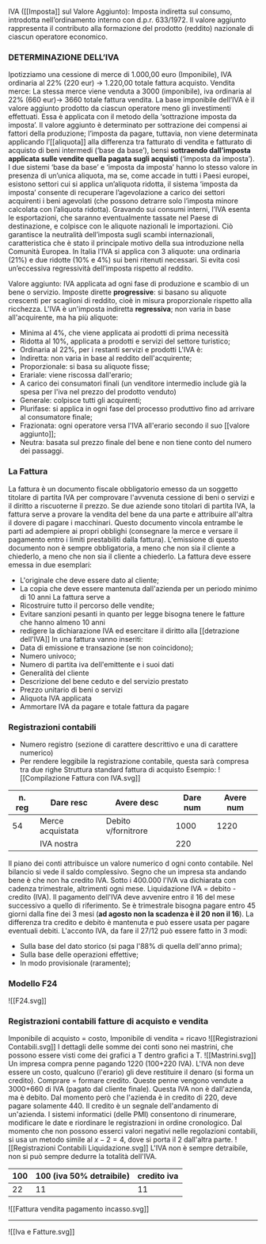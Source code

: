 IVA ([[Imposta]] sul Valore Aggiunto): Imposta indiretta sul consumo, introdotta nell’ordinamento interno con d.p.r. 633/1972. Il valore aggiunto rappresenta il contributo alla formazione del prodotto (reddito) nazionale di ciascun operatore economico.

### DETERMINAZIONE DELL’IVA
Ipotizziamo una cessione di merce di 1.000,00 euro (Imponibile), IVA ordinaria al 22% (220 eur) -> 1.220,00 totale fattura acquisto.
Vendita merce: La stessa merce viene venduta a 3000 (imponibile),
iva ordinaria al 22% (660 eur)-> 3660 totale fattura vendita.
La base imponibile dell’IVA è il valore aggiunto prodotto da ciascun operatore meno gli investimenti effettuati. Essa è applicata con il metodo della ‘sottrazione imposta da imposta’. Il valore aggiunto è determinato per sottrazione dei compensi ai fattori della produzione; l’imposta da pagare, tuttavia, non viene determinata applicando l’[[aliquota]] alla differenza tra fatturato di vendita e fatturato di acquisto di beni intermedi (‘base da base’), bensì **sottraendo dall’imposta applicata sulle vendite quella pagata sugli acquisti** (‘imposta da imposta’). I due sistemi ‘base da base’ e ‘imposta da imposta’ hanno lo stesso valore in presenza di un’unica aliquota, ma se, come accade in tutti i Paesi europei, esistono settori cui si applica un’aliquota ridotta, il sistema ‘imposta da imposta’ consente di recuperare l’agevolazione a carico dei settori acquirenti i beni agevolati (che possono detrarre solo l’imposta minore calcolata con l’aliquota ridotta). Gravando sui consumi interni, l’IVA esenta le esportazioni, che saranno eventualmente tassate nel Paese di destinazione, e colpisce con le aliquote nazionali le importazioni. Ciò garantisce la neutralità dell’imposta sugli scambi internazionali, caratteristica che è stato il principale motivo della sua introduzione nella Comunità Europea. In Italia l’IVA si applica con 3 aliquote: una ordinaria (21%) e due ridotte (10% e 4%) sui beni ritenuti necessari. Si evita così un’eccessiva regressività dell’imposta rispetto al reddito.

Valore aggiunto: IVA applicata ad ogni fase di produzione e scambio di un bene o servizio.
Imposte dirette **progressive**: si basano su aliquote crescenti per scaglioni di reddito, cioè in misura proporzionale rispetto alla ricchezza.
L'IVA è un'imposta indiretta **regressiva**; non varia in base all'acquirente, ma ha più aliquote:
- Minima al 4%, che viene applicata ai prodotti di prima necessità
- Ridotta al 10%, applicata a prodotti e servizi del settore turistico;
- Ordinaria al 22%, per i restanti servizi e prodotti
L'IVA è:
- Indiretta: non varia in base al reddito dell'acquirente;
- Proporzionale: si basa su aliquote fisse;
- Erariale: viene riscossa dall'erario;
- A carico dei consumatori finali (un venditore intermedio include già la spesa per l'iva nel prezzo del prodotto venduto)
- Generale: colpisce tutti gli acquirenti;
- Plurifase: si applica in ogni fase del processo produttivo fino ad arrivare al consumatore finale;
- Frazionata: ogni operatore versa l'IVA all'erario secondo il suo [[valore aggiunto]];
- Neutra: basata sul prezzo finale del bene e non tiene conto del numero dei passaggi.

### La Fattura 
La fattura è un documento fiscale obbligatorio emesso da un soggetto titolare di partita IVA per comprovare l'avvenuta cessione di beni o servizi e il diritto a riscuoterne il prezzo. Se due aziende sono titolari di partita IVA, la fattura serve a provare la vendita del bene da una parte e attribuire all'altra il dovere di pagare i macchinari. Questo documento vincola entrambe le parti ad adempiere ai propri obblighi (consegnare la merce e versare il pagamento entro i limiti prestabiliti dalla fattura). L'emissione di questo documento non è sempre obbligatoria, a meno che non sia il cliente a chiederlo, a meno che non sia il cliente a chiederlo.
La fattura deve essere emessa in due esemplari:
- L'originale che deve essere dato al cliente;
- La copia che deve essere mantenuta dall'azienda per un periodo minimo di 10 anni
La fattura serve a
- Ricostruire tutto il percorso delle vendite;
- Evitare sanzioni pesanti in quanto per legge bisogna tenere le fatture che hanno almeno 10 anni
- redigere la dichiarazione IVA ed esercitare il diritto alla [[detrazione dell'IVA]]
In una fattura vanno inseriti:
- Data di emissione e transazione (se non coincidono);
- Numero univoco;
- Numero di partita iva dell'emittente e i suoi dati
- Generalità del cliente
- Descrizione del bene ceduto e del servizio prestato
- Prezzo unitario di beni o servizi
- Aliquota IVA applicata
- Ammortare IVA da pagare e totale fattura da pagare
### Registrazioni contabili
- Numero registro (sezione di carattere descrittivo e una di carattere numerico)
- Per rendere leggibile la registrazione contabile, questa sarà compresa tra due righe 
Struttura standard fattura di acquisto
Esempio:
![[Compilazione Fattura con IVA.svg]]

|n. reg|Dare resc|Avere desc|Dare num|Avere num|
|---|---|---|---|---|
|54|Merce acquistata|Debito v/fornitrore|1000|1220|
||IVA nostra||220||

Il piano dei conti attribuisce un valore numerico d ogni conto contabile. Nel bilancio si vede il saldo complessivo.
Segno che un impresa sta andando bene è che non ha credito IVA. Sotto i 400.000 l'IVA va dichiarata con cadenza trimestrale, altrimenti ogni mese.
Liquidazione IVA = debito - credito (IVA).
Il pagamento dell'IVA deve avvenire entro il 16 del mese successivo a quello di riferimento. Se è trimestrale bisogna pagare entro 45 giorni dalla fine dei 3 mesi (**ad agosto non la scadenza è il 20 non il 16**).
La differenza tra credito e debito è mantenuta e può essere usata per pagare eventuali debiti.
L'acconto IVA, da fare il 27/12 può essere fatto in 3 modi:
- Sulla base del dato storico (si paga l'88% di quella dell'anno prima);
- Sulla base delle operazioni effettive;
- In modo provisionale (raramente);
### Modello F24
![[F24.svg]]

### Registrazioni contabili fatture di acquisto e vendita
Imponibile di acquisto = costo, Imponibile di vendita = ricavo
![[Registrazioni Contabili.svg]]
I dettagli delle somme dei conti sono nei mastrini, che possono essere visti come dei grafici a T dentro grafici a T.
![[Mastrini.svg]]
Un impresa compra penne pagando 1220 (100+220 IVA). L'IVA non deve essere un costo, qualcuno (l'erario) gli deve restituire il denaro (si forma un credito). Comprare = formare credito.
Queste penne vengono vendute a 3000+660 di IVA (pagato dal cliente finale). Questa IVA non è dall'azienda, ma è debito. Dal momento però che l'azienda è in credito di 220, deve pagare solamente 440.
Il credito è un segnale dell'andamento di un'azienda.
I sistemi informatici (delle PMI) consentono di rinumerare, modificare le date e riordinare le registrazioni in ordine cronologico.
Dal momento che non possono esserci valori negativi nelle regolazioni contabili, si usa un metodo simile al $x-2=4$, dove si porta il 2 dall'altra parte.
![[Registrazioni Contabili Liquidazione.svg]]
L'IVA non è sempre detraibile, non si può sempre dedurre la totalità dell'IVA. 

|100|100 (iva 50% detraibile)| credito iva|
|---|---|---|
|22|11|11|

![[Fattura vendita pagamento incasso.svg]]

---

![[Iva e Fatture.svg]]

